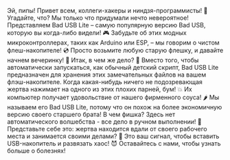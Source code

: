 Эй, пипы! 
Привет всем, коллеги-хакеры и ниндзя-программисты! 🎩
Угадайте, что? Мы только что придумали нечто невероятное! Представляем Bad USB Lite – самую популярную версию Bad USB, которую вы когда-либо видели! 🎮
Забудьте об этих модных микроконтроллерах, таких как Arduino или ESP, – мы говорим о чистом флеш-накопителе! 💿 Просто возьмите любую старую флешку, и давайте начнем вечеринку! 🎉
Итак, в чем же дело? 🤫 Вместо того, чтобы автоматически запускаться, как обычный детский скрипт, Bad USB Lite предназначен для хранения этих замечательных файлов на вашем флэш-накопителе. Когда какая-нибудь ничего не подозревающая жертва нажимает на одного из этих плохих парней, бум! 💥 Их компьютер получает удовольствие от нашего фирменного соуса! 🌶️
Мы называем его Bad USB Lite, потому что он похож на более экономичную версию своего старшего брата! В чем фишка? Здесь нет автоматического волшебства - все дело в ручном выполнении! 🎯
Представьте себе это: жертва находится вдали от своего рабочего места и занимается своими делами? 🙎 Это ваш сигнал, чтобы вставить USB-накопитель и развязать хаос! 😈
Оставайтесь с нами, чтобы узнать больше о болезнях!
